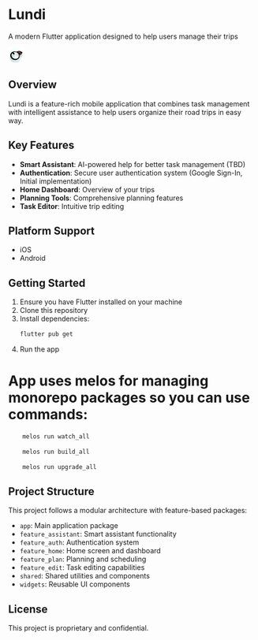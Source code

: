 # Lundi

A modern Flutter application designed to help users manage their trips

![Lundi Logo](images/lundi_logo.png)

## Overview

Lundi is a feature-rich mobile application that combines task management with intelligent assistance to help users organize their road trips in easy way.

## Key Features

- **Smart Assistant**: AI-powered help for better task management (TBD)
- **Authentication**: Secure user authentication system (Google Sign-In, Initial implementation)
- **Home Dashboard**: Overview of your trips
- **Planning Tools**: Comprehensive planning features
- **Task Editor**: Intuitive trip editing

## Platform Support

- iOS
- Android

## Getting Started

1. Ensure you have Flutter installed on your machine
2. Clone this repository
3. Install dependencies:
   ```bash
   flutter pub get
   ```
4. Run the app

# App uses melos for managing monorepo packages so you can use commands:
```bash
    melos run watch_all
```
```bash
    melos run build_all
```
```bash
    melos run upgrade_all
```

## Project Structure

This project follows a modular architecture with feature-based packages:

- `app`: Main application package
- `feature_assistant`: Smart assistant functionality
- `feature_auth`: Authentication system
- `feature_home`: Home screen and dashboard
- `feature_plan`: Planning and scheduling
- `feature_edit`: Task editing capabilities
- `shared`: Shared utilities and components
- `widgets`: Reusable UI components

## License

This project is proprietary and confidential.
